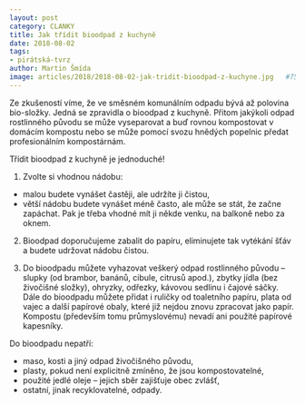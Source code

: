 ```yaml
---
layout: post
category: CLANKY
title: Jak třídit bioodpad z kuchyně
date: 2018-08-02
tags: 
- pirátská-tvrz
author: Martin Šmída
image: articles/2018/2018-08-02-jak-tridit-bioodpad-z-kuchyne.jpg   #751x422 pixelu
---
```

Ze zkušeností víme, že ve směsném komunálním odpadu bývá až polovina bio-složky. Jedná se zpravidla o bioodpad z kuchyně. Přitom jakýkoli odpad rostlinného původu se může vyseparovat a buď rovnou kompostovat v domácím kompostu nebo se může pomocí svozu hnědých popelnic předat profesionálním kompostárnám.

Třídit bioodpad z kuchyně je jednoduché!
1. Zvolte si vhodnou nádobu:  
* malou budete vynášet častěji, ale udržíte ji čistou,  
* větší nádobu budete vynášet méně často, ale může se stát, že začne zapáchat. Pak je třeba vhodné mít ji někde venku, na balkoně nebo za oknem.

2. Bioodpad doporučujeme zabalit do papíru, eliminujete tak vytékání šťáv a budete udržovat nádobu čistou.

3. Do bioodpadu můžete vyhazovat veškerý odpad rostlinného původu – slupky (od brambor, banánů, cibule, citrusů apod.), zbytky jídla (bez živočišné složky), ohryzky, odřezky, kávovou sedlinu i čajové sáčky. Dále do bioodpadu můžete přidat i ruličky od toaletního papíru, plata od vajec a další papírové obaly, které již nejdou znovu zpracovat jako papír. Kompostu (především tomu průmyslovému) nevadí ani použité papírové kapesníky.

Do bioodpadu nepatří:
* maso, kosti a jiný odpad živočišného původu,
* plasty, pokud není explicitně zmíněno, že jsou kompostovatelné,
* použité jedlé oleje – jejich sběr zajišťuje obec zvlášť,
* ostatní, jinak recyklovatelné, odpady.
